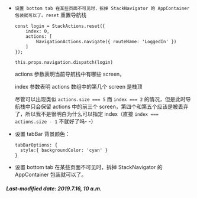 + `设置 bottom tab 在某些页面不可见时，拆掉 StackNavigator 的 AppContainer 包装就可以了。reset` 重置导航栈

  ```react
  const login = StackActions.reset({
      index: 0,
      actions: [
          NavigationActions.navigate({ routeName: 'LoggedIn' })
      ]
  });
  ```

  ```react
  this.props.navigation.dispatch(login)
  ```

  actions 参数表明当前导航栈中有哪些 screen，

  index 参数表明 actions 数组中的第几个 screen 是栈顶

  尽管可以出现类似 `actions.size === 5` 而 `index === 2` 的情况，但是此时导航栈中只会保留 actions 中的前三个 screen，第四个和第五个应该是被丢弃了，所以我不是很明白为什么可以指定 index（直接 `index === actions.size - 1` 不就好了吗- -）

+ 设置 tabBar 背景颜色：

  ```react
  tabBarOptions: {
  	style:{ backgroundColor: 'cyan' }
  }
  ```

+ 设置 bottom tab 在某些页面不可见时，拆掉 StackNavigator 的 AppContainer 包装就可以了。

##### Last-modified date: 2019.7.16, 10 a.m.